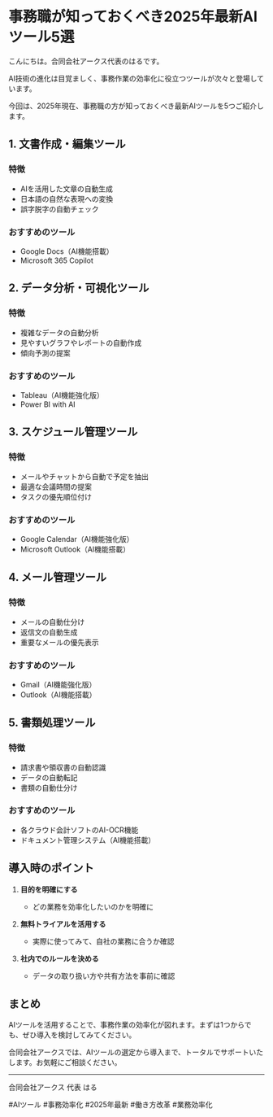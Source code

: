 # 事務職が知っておくべき2025年最新AIツール5選

こんにちは。合同会社アークス代表のはるです。

AI技術の進化は目覚ましく、事務作業の効率化に役立つツールが次々と登場しています。

今回は、2025年現在、事務職の方が知っておくべき最新AIツールを5つご紹介します。

## 1. 文書作成・編集ツール

### 特徴
- AIを活用した文章の自動生成
- 日本語の自然な表現への変換
- 誤字脱字の自動チェック

### おすすめのツール
- Google Docs（AI機能搭載）
- Microsoft 365 Copilot

## 2. データ分析・可視化ツール

### 特徴
- 複雑なデータの自動分析
- 見やすいグラフやレポートの自動作成
- 傾向予測の提案

### おすすめのツール
- Tableau（AI機能強化版）
- Power BI with AI

## 3. スケジュール管理ツール

### 特徴
- メールやチャットから自動で予定を抽出
- 最適な会議時間の提案
- タスクの優先順位付け

### おすすめのツール
- Google Calendar（AI機能強化版）
- Microsoft Outlook（AI機能搭載）

## 4. メール管理ツール

### 特徴
- メールの自動仕分け
- 返信文の自動生成
- 重要なメールの優先表示

### おすすめのツール
- Gmail（AI機能強化版）
- Outlook（AI機能搭載）

## 5. 書類処理ツール

### 特徴
- 請求書や領収書の自動認識
- データの自動転記
- 書類の自動仕分け

### おすすめのツール
- 各クラウド会計ソフトのAI-OCR機能
- ドキュメント管理システム（AI機能搭載）

## 導入時のポイント

1. **目的を明確にする**
   - どの業務を効率化したいのかを明確に

2. **無料トライアルを活用する**
   - 実際に使ってみて、自社の業務に合うか確認

3. **社内でのルールを決める**
   - データの取り扱い方や共有方法を事前に確認

## まとめ

AIツールを活用することで、事務作業の効率化が図れます。まずは1つからでも、ぜひ導入を検討してみてください。

合同会社アークスでは、AIツールの選定から導入まで、トータルでサポートいたします。お気軽にご相談ください。

---

合同会社アークス
代表 はる

#AIツール #事務効率化 #2025年最新 #働き方改革 #業務効率化
